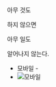 아무 것도 

하지 않으면 

아무 일도

알어나지 않는다.
- 모바일 - 
- ![모바일](https://user-images.githubusercontent.com/64309464/114110278-20948f00-9912-11eb-8717-3ee572b7d72e.png)
